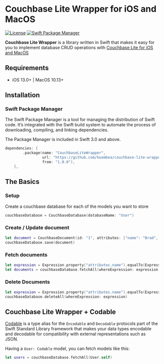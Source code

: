 # Couchbase Lite Wrapper for iOS and MacOS

[![License](https://img.shields.io/badge/License-Apache%202.0-blue.svg)](https://opensource.org/licenses/Apache-2.0) 
[![Swift Package Manager](https://rawgit.com/jlyonsmith/artwork/master/SwiftPackageManager/swiftpackagemanager-compatible.svg)](https://swift.org/package-manager/)

**Couchbase Lite Wrapper** is a library written in Swift that makes it easy for you to implement database CRUD operations with [Couchbase Lite for iOS and MacOS](https://github.com/couchbase/couchbase-lite-ios)

## Requirements
- iOS 13.0+ | MacOS 10.13+

## Installation

### Swift Package Manager

The Swift Package Manager is a tool for managing the distribution of Swift code. It’s integrated with the Swift build system to automate the process of downloading, compiling, and linking dependencies.

The Package Manager is included in Swift 3.0 and above.

```swift
dependencies: [
        .package(name: "CouchbaseLiteWrapper",
                 url: "https://github.com/koombea/couchbase-lite-wrapper-ios.git", 
                 from: "1.0.0"),
    ],
```

## The Basics

### Setup

Create a couchbase database for each of the models you want to store

```swift
couchbaseDatabase = CouchbaseDatabase(databaseName: "User")

```

### Create / Update document

```swift
let document = CouchbaseDocument(id: "1", attributes: ["name": "Brad", "last_name": "Depp"])
couchbaseDatabase.save(document)

```

### Fetch documents

```swift
let expression = Expression.property("attributes.name").equalTo(Expression.string("Brad"))
let documents = couchbaseDatabase.fetchAll(whereExpression: expression)

```

### Delete Documents

```swift
let expression = Expression.property("attributes.name").equalTo(Expression.string("Brad"))
couchbaseDatabase.deleteAll(whereExpression: expression)

```

## Couchbase Lite Wrapper + Codable
[Codable](https://developer.apple.com/documentation/swift/codable) is a type alias for the `Encodable` and `Decodable` protocols part of the Swift Standard Library framework that makes your data types encodable and decodable for compatibility with external representations such as JSON.

Having a `User: Codable` model, you can fetch models like this:

```swift
let users = couchbaseDatabase.fetchAll(User.self)

```
